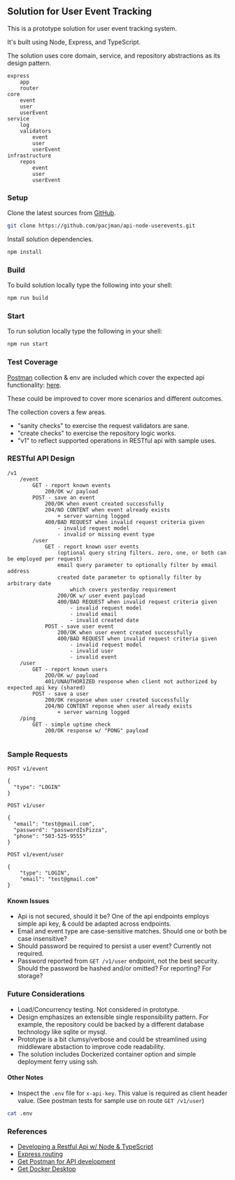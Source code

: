## Solution for User Event Tracking

This is a prototype solution for user event tracking system. 

It's built using Node, Express, and TypeScript. 

The solution uses core domain, service, and repository abstractions as its design pattern.

```
express
    app
    router
core
    event
    user
    userEvent
service
    log
    validators
        event
        user
        userEvent
infrastructure
    repos
        event
        user
        userEvent
```

### Setup

Clone the latest sources from [GitHub](https://github.com/).

``` bash
git clone https://github.com/pacjman/api-node-userevents.git
```

Install solution dependencies.
``` bash
npm install
```
### Build 

To build solution locally type the following into your shell:

``` bash
npm run build
```
### Start

To run solution locally type the following in your shell:

``` bash
npm run start
```

### Test Coverage

[Postman](https://www.getpostman.com/) collection & env are included which cover the expected api functionality: [here](https://github.com/pacjman/api-node-userevents/tree/master/tests/postman).

These could be improved to cover more scenarios and different outcomes.

The collection covers a few areas.

* "sanity checks" to exercise the request validators are sane. 
* "create checks" to exercise the repository logic works.
* "v1" to reflect supported operations in RESTful api with sample uses.

### RESTful API Design

```
/v1
    /event
        GET - report known events
            200/OK w/ payload
        POST - save an event
            200/OK when event created successfully
            204/NO CONTENT when event already exists
                + server warning logged
            400/BAD REQUEST when invalid request criteria given
                - invalid request model
                - invalid or missing event type
        /user
            GET - report known user events
                (optional query string filters. zero, one, or both can be employed per request)
                email query parameter to optionally filter by email address
                created date parameter to optionally filter by arbitrary date
                    which covers yesterday requirement
                200/OK w/ user event payload
                400/BAD REQUEST when invalid request criteria given
                    - invalid request model
                    - invalid email
                    - invalid created date
            POST - save user event
                200/OK when user event created successfully
                400/BAD REQUEST when invalid request criteria given
                    - invalid request model
                    - invalid user
                    - invalid event
    /user
        GET - report known users
            2OO/OK w/ payload
            401/UNAUTHORIZED response when client not authorized by expected api key (shared)
        POST - save a user
            200/OK response when user created successfully
            204/NO CONTENT reponse when user already exists
                + server warning logged
    /ping
        GET - simple uptime check
            200/OK response w/ "PONG" payload
            
```

### Sample Requests

`POST v1/event`
```
{
  "type": "LOGIN"
}
```

`POST v1/user`
```
{
  "email": "test@gmail.com",
  "password": "passwordIsPizza",
  "phone": "503-525-9555"
}
```

`POST v1/event/user`
```
{
    "type": "LOGIN",
    "email": "test@gmail.com"
}
```

#### Known Issues

* Api is not secured, should it be? One of the api endpoints employs simple api key, & could be adapted across endpoints.
* Email and event type are case-sensitive matches. Should one or both be case insensitive?
* Should password be required to persist a user event? Currently not required.
* Password reported from `GET /v1/user` endpoint, not the best security. Should the password be hashed and/or omitted? For reporting? For storage?

### Future Considerations

* Load/Concurrency testing. Not considered in prototype.
* Design emphasizes an extensible single responsibility pattern. For example, the repository could be backed by a different database technology like sqlite or mysql.
* Prototype is a bit clumsy/verbose and could be streamlined using middleware abstaction to improve code readability.
* The solution includes Dockerized container option and simple deployment ferry using ssh.

#### Other Notes

* Inspect the `.env` file for `x-api-key`. This value is required as client header value. (See postman tests for sample use on route `GET /v1/user`)

``` bash
cat .env
```
### References

* [Developing a Restful Api w/ Node & TypeScript](https://mherman.org/blog/2016/11/05/developing-a-restful-api-with-node-and-typescript/)
* [Express routing](https://expressjs.com/en/guide/routing.html)
* [Get Postman for API development](https://www.getpostman.com/apps)
* [Get Docker Desktop](https://www.docker.com/products/docker-desktop)
